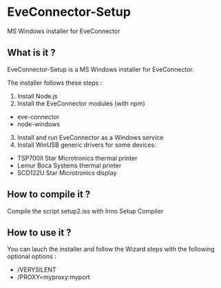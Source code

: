 # EveConnector-Setup
MS Windows installer for EveConnector

## What is it ?

EveConnector-Setup is a MS Windows installer for EveConnector.

The installer follows these steps :

1. Install Node.js
2. Install the EveConnector modules (with npm)
  * eve-connector
  * node-windows
3. Install and run EveConnector as a Windows service
4. Install WinUSB generic drivers for some devices:
  * TSP700II Star Microtronics thermal printer
  * Lemur Boca Systems thermal printer
  * SCD122U Star Microtronics display

## How to compile it ?  

Compile the script setup2.iss with Inno Setup Compiler

## How to use it ?

You can lauch the installer and follow the Wizard steps with the following optional options :

* /VERYSILENT
* /PROXY=myproxy:myport
